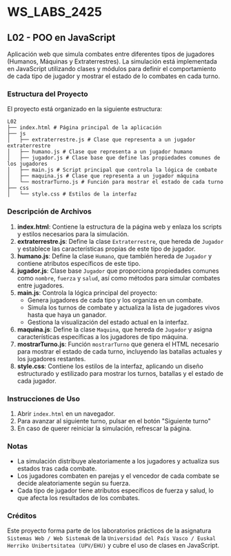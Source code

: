 # WS_LABS_2425
## L02 - POO en JavaScript

Aplicación web que simula combates entre diferentes tipos de jugadores (Humanos, Máquinas y Extraterrestres). La simulación está implementada en JavaScript utilizando clases y módulos para definir el comportamiento de cada tipo de jugador y mostrar el estado de lo combates en cada turno.

### Estructura del Proyecto

El proyecto está organizado en la siguiente estructura:

```
L02
├── index.html # Página principal de la aplicación
├── js
│   ├── extraterrestre.js # Clase que representa a un jugador extraterrestre
│   ├── humano.js # Clase que representa a un jugador humano
│   ├── jugador.js # Clase base que define las propiedades comunes de los jugadores
│   ├── main.js # Script principal que controla la lógica de combate
│   ├── maquina.js # Clase que representa a un jugador máquina
│   └── mostrarTurno.js # Función para mostrar el estado de cada turno
├── css
│   └── style.css # Estilos de la interfaz
```

### Descripción de Archivos
1. **index.html**: Contiene la estructura de la página web y enlaza los scripts y estilos necesarios para la simulación.
2. **extraterrestre.js**: Define la clase `Extraterrestre`, que hereda de `Jugador` y establece las características propias de este tipo de jugador.
3. **humano.js**: Define la clase `Humano`, que también hereda de `Jugador` y contiene atributos específicos de este tipo.
4. **jugador.js**: Clase base `Jugador` que proporciona propiedades comunes como `nombre`, `fuerza` y `salud`, así como métodos para simular combates entre jugadores.
5. **main.js**: Controla la lógica principal del proyecto:
    - Genera jugadores de cada tipo y los organiza en un combate.
    - Simula los turnos de combate y actualiza la lista de jugadores vivos hasta que haya un ganador.
    - Gestiona la visualización del estado actual en la interfaz.
6. **maquina.js**: Define la clase `Maquina`, que hereda de `Jugador` y asigna características específicas a los jugadores de tipo máquina.
7. **mostrarTurno.js**: Función `mostrarTurno` que genera el HTML necesario para mostrar el estado de cada turno, incluyendo las batallas actuales y los jugadores restantes.
8. **style.css**: Contiene los estilos de la interfaz, aplicando un diseño estructurado y estilizado para mostrar los turnos, batallas y el estado de cada jugador.

### Instrucciones de Uso

1. Abrir `index.html` en un navegador.
2. Para avanzar al siguiente turno, pulsar en el botón "Siguiente turno"
3. En caso de querer reiniciar la simulación, refrescar la página.

### Notas
- La simulación distribuye aleatoriamente a los jugadores y actualiza sus estados tras cada combate.
- Los jugadores combaten en parejas y el vencedor de cada combate se decide aleatoriamente según su fuerza.
- Cada tipo de jugador tiene atributos específicos de fuerza y salud, lo que afecta los resultados de los combates.

### Créditos
Este proyecto forma parte de los laboratorios prácticos de la asignatura `Sistemas Web / Web Sistemak` de la `Universidad del País Vasco / Euskal Herriko Unibertsitatea (UPV/EHU)` y cubre el uso de clases en JavaScript.